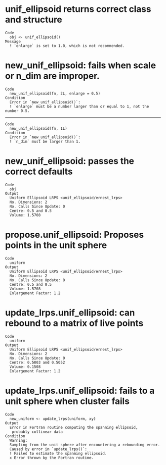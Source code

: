 # unif_ellipsoid returns correct class and structure

    Code
      obj <- unif_ellipsoid()
    Message
      ! `enlarge` is set to 1.0, which is not recommended.

# new_unif_ellipsoid: fails when scale or n_dim are improper.

    Code
      new_unif_ellipsoid(fn, 2L, enlarge = 0.5)
    Condition
      Error in `new_unif_ellipsoid()`:
      ! `enlarge` must be a number larger than or equal to 1, not the number 0.5.

---

    Code
      new_unif_ellipsoid(fn, 1L)
    Condition
      Error in `new_unif_ellipsoid()`:
      ! `n_dim` must be larger than 1.

# new_unif_ellipsoid: passes the correct defaults

    Code
      obj
    Output
      Uniform Ellipsoid LRPS <unif_ellipsoid/ernest_lrps>
      No. Dimensions: 2
      No. Calls Since Update: 0
      Centre: 0.5 and 0.5
      Volume: 1.5708

# propose.unif_ellipsoid: Proposes points in the unit sphere

    Code
      uniform
    Output
      Uniform Ellipsoid LRPS <unif_ellipsoid/ernest_lrps>
      No. Dimensions: 2
      No. Calls Since Update: 8
      Centre: 0.5 and 0.5
      Volume: 1.5708
      Enlargement Factor: 1.2

# update_lrps.unif_ellipsoid: can rebound to a matrix of live points

    Code
      uniform
    Output
      Uniform Ellipsoid LRPS <unif_ellipsoid/ernest_lrps>
      No. Dimensions: 2
      No. Calls Since Update: 0
      Centre: 0.5003 and 0.5052
      Volume: 0.1508
      Enlargement Factor: 1.2

# update_lrps.unif_ellipsoid: fails to a unit sphere when cluster fails

    Code
      new_uniform <- update_lrps(uniform, xy)
    Output
      Error in Fortran routine computing the spanning ellipsoid,
       probably collinear data
    Condition
      Warning:
      Sampling from the unit sphere after encountering a rebounding error.
      Caused by error in `update_lrps()`:
      ! Failed to estimate the spanning ellipsoid.
      x Error thrown by the Fortran routine.

